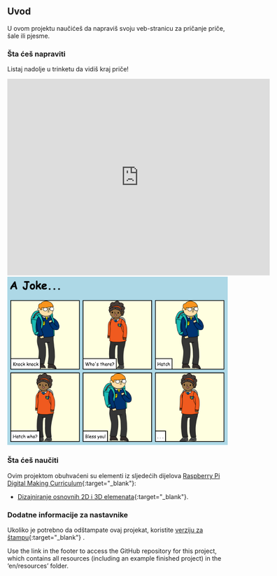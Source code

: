 ## Uvod

U ovom projektu naučićeš da napraviš svoju veb-stranicu za pričanje priče, šale ili pjesme.

### Šta ćeš napraviti

Listaj nadolje u trinketu da vidiš kraj priče!

<div class="trinket">
  <iframe src="https://trinket.io/embed/html/c8afdef912?outputOnly=true&start=result" width="600" height="450" frameborder="0" marginwidth="0" marginheight="0" allowfullscreen>
  </iframe>
  <img src="images/story-final.png">
</div>

### Šta ćeš naučiti

Ovim projektom obuhvaćeni su elementi iz sljedećih dijelova [Raspberry Pi Digital Making Curriculum](http://rpf.io/curriculum){:target="_blank"}:

+ [Dizajniranje osnovnih 2D i 3D elemenata](https://www.raspberrypi.org/curriculum/design/creator){:target="_blank"}.

### Dodatne informacije za nastavnike

Ukoliko je potrebno da odštampate ovaj projekat, koristite [verziju za štampu](https://projects.raspberrypi.org/en/projects/tell-a-story/print){:target="_blank"} .

Use the link in the footer to access the GitHub repository for this project, which contains all resources (including an example finished project) in the ‘en/resources’ folder.